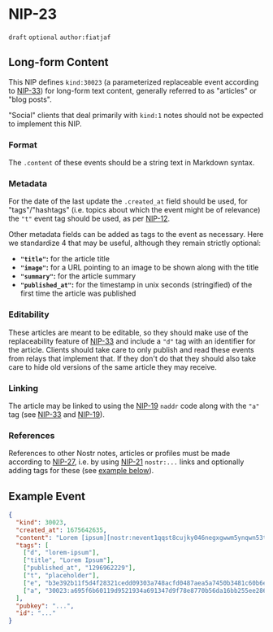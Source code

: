 # NIP-23

`draft` `optional` `author:fiatjaf`

## Long-form Content

This NIP defines `kind:30023` (a parameterized replaceable event according to [NIP-33](33.md)) for long-form text content, generally referred to as "articles" or "blog posts".

"Social" clients that deal primarily with `kind:1` notes should not be expected to implement this NIP.

### Format

The `.content` of these events should be a string text in Markdown syntax.

### Metadata

For the date of the last update the `.created_at` field should be used, for "tags"/"hashtags" (i.e. topics about which the event might be of relevance) the `"t"` event tag should be used, as per [NIP-12](12.md).

Other metadata fields can be added as tags to the event as necessary.
Here we standardize 4 that may be useful, although they remain strictly optional:

- **`"title"`:** for the article title
- **`"image"`:** for a URL pointing to an image to be shown along with the title
- **`"summary"`:** for the article summary
- **`"published_at"`:** for the timestamp in unix seconds (stringified) of the first time the article was published

### Editability

These articles are meant to be editable, so they should make use of the replaceability feature of [NIP-33](33.md) and include a `"d"` tag with an identifier for the article.
Clients should take care to only publish and read these events from relays that implement that.
If they don't do that they should also take care to hide old versions of the same article they may receive.

### Linking

The article may be linked to using the [NIP-19](19.md) `naddr` code along with the `"a"` tag (see [NIP-33](33.md) and [NIP-19](19.md)).

### References

References to other Nostr notes, articles or profiles must be made according to [NIP-27](27.md), i.e. by using [NIP-21](21.md) `nostr:...` links and optionally adding tags for these (see [example below](#example-event)).

## Example Event

```json
{
  "kind": 30023,
  "created_at": 1675642635,
  "content": "Lorem [ipsum][nostr:nevent1qqst8cujky046negxgwwm5ynqwn53t8aqjr6afd8g59nfqwxpdhylpcpzamhxue69uhhyetvv9ujuetcv9khqmr99e3k7mg8arnc9] dolor sit amet, consectetur adipiscing elit, sed do eiusmod tempor incididunt ut labore et dolore magna aliqua. Ut enim ad minim veniam, quis nostrud exercitation ullamco laboris nisi ut aliquip ex ea commodo consequat. Duis aute irure dolor in reprehenderit in voluptate velit esse cillum dolore eu fugiat nulla pariatur. Excepteur sint occaecat cupidatat non proident, sunt in culpa qui officia deserunt mollit anim id est laborum.\n\nRead more at nostr:naddr1qqzkjurnw4ksz9thwden5te0wfjkccte9ehx7um5wghx7un8qgs2d90kkcq3nk2jry62dyf50k0h36rhpdtd594my40w9pkal876jxgrqsqqqa28pccpzu.",
  "tags": [
    ["d", "lorem-ipsum"],
    ["title", "Lorem Ipsum"],
    ["published_at", "1296962229"],
    ["t", "placeholder"],
    ["e", "b3e392b11f5d4f28321cedd09303a748acfd0487aea5a7450b3481c60b6e4f87", "wss://relay.example.com"],
    ["a", "30023:a695f6b60119d9521934a691347d9f78e8770b56da16bb255ee286ddf9fda919:ipsum", "wss://relay.nostr.org"]
  ],
  "pubkey": "...",
  "id": "..."
}
```
